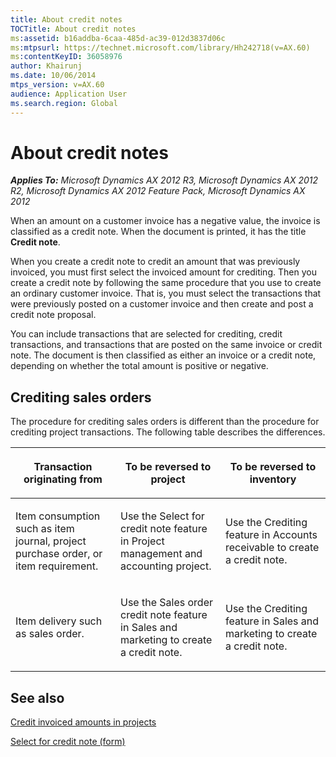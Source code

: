 ```yaml
---
title: About credit notes
TOCTitle: About credit notes
ms:assetid: b16addba-6caa-485d-ac39-012d3837d06c
ms:mtpsurl: https://technet.microsoft.com/library/Hh242718(v=AX.60)
ms:contentKeyID: 36058976
author: Khairunj
ms.date: 10/06/2014
mtps_version: v=AX.60
audience: Application User
ms.search.region: Global
---
```


# About credit notes 


_**Applies To:** Microsoft Dynamics AX 2012 R3, Microsoft Dynamics AX 2012 R2, Microsoft Dynamics AX 2012 Feature Pack, Microsoft Dynamics AX 2012_

When an amount on a customer invoice has a negative value, the invoice is classified as a credit note. When the document is printed, it has the title **Credit note**.

When you create a credit note to credit an amount that was previously invoiced, you must first select the invoiced amount for crediting. Then you create a credit note by following the same procedure that you use to create an ordinary customer invoice. That is, you must select the transactions that were previously posted on a customer invoice and then create and post a credit note proposal.

You can include transactions that are selected for crediting, credit transactions, and transactions that are posted on the same invoice or credit note. The document is then classified as either an invoice or a credit note, depending on whether the total amount is positive or negative.

## Crediting sales orders

The procedure for crediting sales orders is different than the procedure for crediting project transactions. The following table describes the differences.

<table>
<colgroup>
<col style="width: 33%" />
<col style="width: 33%" />
<col style="width: 33%" />
</colgroup>
<thead>
<tr class="header">
<th><p>Transaction originating from</p></th>
<th><p>To be reversed to project</p></th>
<th><p>To be reversed to inventory</p></th>
</tr>
</thead>
<tbody>
<tr class="odd">
<td><p>Item consumption such as item journal, project purchase order, or item requirement.</p></td>
<td><p>Use the Select for credit note feature in Project management and accounting project.</p></td>
<td><p>Use the Crediting feature in Accounts receivable to create a credit note.</p></td>
</tr>
<tr class="even">
<td><p>Item delivery such as sales order.</p></td>
<td><p>Use the Sales order credit note feature in Sales and marketing to create a credit note.</p></td>
<td><p>Use the Crediting feature in Sales and marketing to create a credit note.</p></td>
</tr>
</tbody>
</table>


## See also

[Credit invoiced amounts in projects](credit-invoiced-amounts-in-projects.md)

[Select for credit note (form)](https://technet.microsoft.com/library/aa550205\(v=ax.60\))

  



